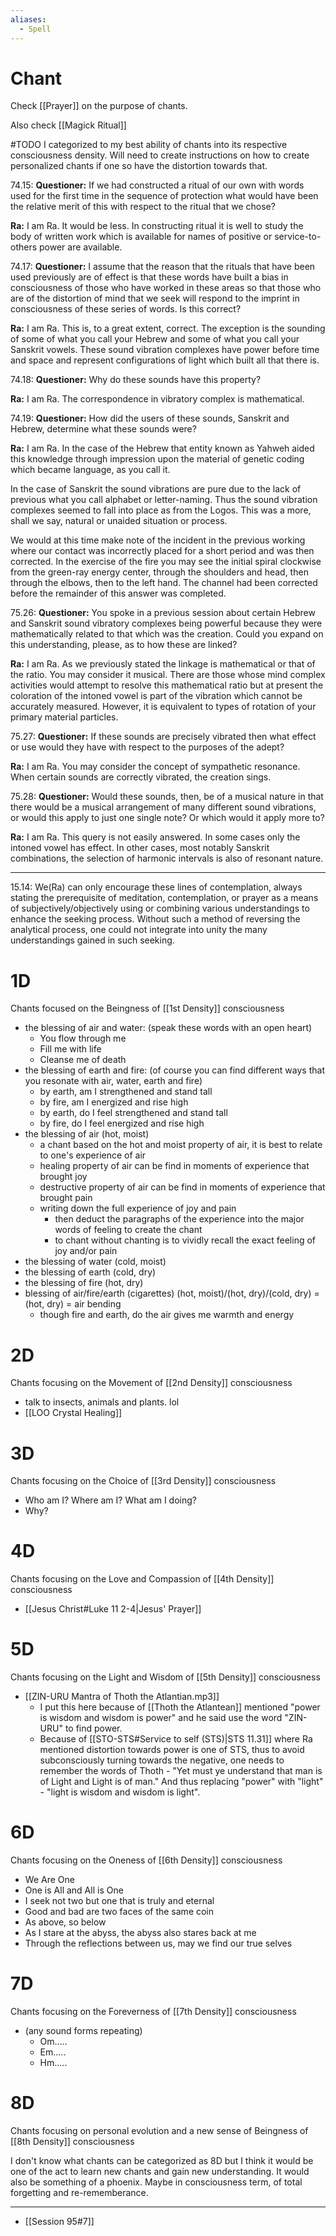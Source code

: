```yaml
---
aliases:
  - Spell
---
```

# Chant
Check [[Prayer]] on the purpose of chants.

Also check [[Magick Ritual]]

#TODO I categorized to my best ability of chants into its respective consciousness density. Will need to create instructions on how to create personalized chants if one so have the distortion towards that.

74.15: **Questioner:** If we had constructed a ritual of our own with words used for the first time in the sequence of protection what would have been the relative merit of this with respect to the ritual that we chose?

**Ra:** I am Ra. It would be less. In constructing ritual it is well to study the body of written work which is available for names of positive or service-to-others power are available.

74.17: **Questioner:** I assume that the reason that the rituals that have been used previously are of effect is that these words have built a bias in consciousness of those who have worked in these areas so that those who are of the distortion of mind that we seek will respond to the imprint in consciousness of these series of words. Is this correct?

**Ra:** I am Ra. This is, to a great extent, correct. The exception is the sounding of some of what you call your Hebrew and some of what you call your Sanskrit vowels. These sound vibration complexes have power before time and space and represent configurations of light which built all that there is.

74.18: **Questioner:** Why do these sounds have this property?

**Ra:** I am Ra. The correspondence in vibratory complex is mathematical.

74.19: **Questioner:** How did the users of these sounds, Sanskrit and Hebrew, determine what these sounds were?

**Ra:** I am Ra. In the case of the Hebrew that entity known as Yahweh aided this knowledge through impression upon the material of genetic coding which became language, as you call it.  
  
In the case of Sanskrit the sound vibrations are pure due to the lack of previous what you call alphabet or letter-naming. Thus the sound vibration complexes seemed to fall into place as from the Logos. This was a more, shall we say, natural or unaided situation or process.  
  
We would at this time make note of the incident in the previous working where our contact was incorrectly placed for a short period and was then corrected. In the exercise of the fire you may see the initial spiral clockwise from the green-ray energy center, through the shoulders and head, then through the elbows, then to the left hand. The channel had been corrected before the remainder of this answer was completed.

75.26: **Questioner:** You spoke in a previous session about certain Hebrew and Sanskrit sound vibratory complexes being powerful because they were mathematically related to that which was the creation. Could you expand on this understanding, please, as to how these are linked?

**Ra:** I am Ra. As we previously stated the linkage is mathematical or that of the ratio. You may consider it musical. There are those whose mind complex activities would attempt to resolve this mathematical ratio but at present the coloration of the intoned vowel is part of the vibration which cannot be accurately measured. However, it is equivalent to types of rotation of your primary material particles.

75.27: **Questioner:** If these sounds are precisely vibrated then what effect or use would they have with respect to the purposes of the adept?

**Ra:** I am Ra. You may consider the concept of sympathetic resonance. When certain sounds are correctly vibrated, the creation sings.

75.28: **Questioner:** Would these sounds, then, be of a musical nature in that there would be a musical arrangement of many different sound vibrations, or would this apply to just one single note? Or which would it apply more to?

**Ra:** I am Ra. This query is not easily answered. In some cases only the intoned vowel has effect. In other cases, most notably Sanskrit combinations, the selection of harmonic intervals is also of resonant nature.

---

15.14: We(Ra) can only encourage these lines of contemplation, always stating the prerequisite of meditation, contemplation, or prayer as a means of subjectively/objectively using or combining various understandings to enhance the seeking process. Without such a method of reversing the analytical process, one could not integrate into unity the many understandings gained in such seeking.
# 1D
Chants focused on the Beingness of [[1st Density]] consciousness
- the blessing of air and water: (speak these words with an open heart)
	- You flow through me
	- Fill me with life
	- Cleanse me of death 
- the blessing of earth and fire: (of course you can find different ways that you resonate with air, water, earth and fire)
	- by earth, am I strengthened and stand tall
	- by fire, am I energized and rise high
	- by earth, do I feel strengthened and stand tall
	- by fire, do I feel energized and rise high
- the blessing of air (hot, moist)
	- a chant based on the hot and moist property of air, it is best to relate to one's experience of air
	- healing property of air can be find in moments of experience that brought joy
	- destructive property of air can be find in moments of experience that brought pain
	- writing down the full experience of joy and pain
		- then deduct the paragraphs of the experience into the major words of feeling to create the chant
		- to chant without chanting is to vividly recall the exact feeling of joy and/or pain 
- the blessing of water (cold, moist)
- the blessing of earth (cold, dry)
- the blessing of fire (hot, dry)
- blessing of air/fire/earth (cigarettes) (hot, moist)/(hot, dry)/(cold, dry) = (hot, dry) = air bending
	- though fire and earth, do the air gives me warmth and energy
# 2D
Chants focusing on the Movement of [[2nd Density]] consciousness
- talk to insects, animals and plants. lol
- [[LOO Crystal Healing]]
# 3D
Chants focusing on the Choice of [[3rd Density]] consciousness
- Who am I? Where am I? What am I doing?
- Why? 
# 4D
Chants focusing on the Love and Compassion of [[4th Density]] consciousness
- [[Jesus Christ#Luke 11 2-4|Jesus' Prayer]]
# 5D
Chants focusing on the Light and Wisdom of [[5th Density]] consciousness
- [[ZIN-URU Mantra of Thoth the Atlantian.mp3]]
	- I put this here because of [[Thoth the Atlantean]] mentioned "power is wisdom and wisdom is power" and he said use the word "ZIN-URU" to find power.
	- Because of [[STO-STS#Service to self (STS)|STS 11.31]] where Ra mentioned distortion towards power is one of STS, thus to avoid subconsciously turning towards the negative, one needs to remember the words of Thoth - "Yet must ye understand that man is of Light and Light is of man." And thus replacing "power" with "light" - "light is wisdom and wisdom is light".
# 6D
Chants focusing on the Oneness of [[6th Density]] consciousness
- We Are One
- One is All and All is One
- I seek not two but one that is truly and eternal 
- Good and bad are two faces of the same coin 
- As above, so below
- As I stare at the abyss, the abyss also stares back at me
- Through the reflections between us, may we find our true selves 
# 7D
Chants focusing on the Foreverness of [[7th Density]] consciousness
- (any sound forms repeating)
	- Om.....
	- Em.....
	- Hm.....
# 8D
Chants focusing on personal evolution and a new sense of Beingness of [[8th Density]] consciousness

I don't know what chants can be categorized as 8D but I think it would be one of the act to learn new chants and gain new understanding. It would also be something of a phoenix. Maybe in consciousness term, of total forgetting and re-rememberance.

---

- [[Session 95#7]]
